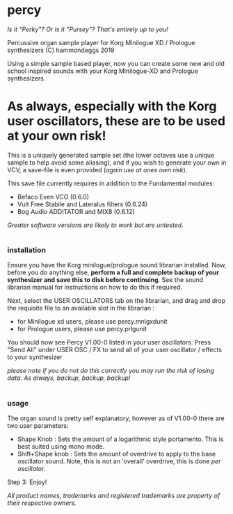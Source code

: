 # percy
*Is it "Perky"? Or is it "Pursey"? That's entirely up to you!*

Percussive organ sample player for Korg Minilogue XD / Prologue synthesizers
(C) hammondeggs 2019

Using a simple sample based player, now you can create some new and old school inspired sounds with your Korg Minilogue-XD and Prologue synthesizers. 

# As always, especially with the Korg user oscillators, these are to be used at your own risk!


This is a uniquely generated sample set (the lower octaves use a unique sample to help avoid some aliasing), and if you wish to generate your own in VCV, a save-file is even provided (*again use at ones own risk*). 

This save file currently requires in addition to the Fundamental modules:
- Befaco Even VCO (0.6.0)
- Vult Free Stabile and Lateralus filters (0.6.24)
- Bog Audio ADDITATOR and MIX8 (0.6.12)

*Greater software versions are likely to work but are untested.*


#
### installation

Ensure you have the Korg minilogue/prologue sound librarian installed. Now, before you do anything else, **perform a full and complete backup of your synthesizer and save this to disk before continuing**. See the sound librarian manual for instructions on how to do this if required.

Next, select the USER OSCILLATORS tab on the librarian, and drag and drop the requisite file to an available slot in the librarian :
 - for Minilogue xd users, please use percy.mnlgxdunit
 - for Prologue users, please use percy.prlgunit

You should now see Percy V1.00-0 listed in your user oscillators. Press "Send All" under USER OSC / FX to send all of your user oscillator / effects to your synthesizer

*please note if you do not do this correctly you may run the risk of losing data. As always, backup, backup, backup!*

#
### usage

The organ sound is pretty self explanatory, however as of V1.00-0 there are two user parameters:

- Shape Knob : Sets the amount of a logarithmic style portamento. This is best suited using mono mode.
- Shift+Shape knob : Sets the amount of overdrive to apply to the base oscillator sound. Note, this is not an 'overall' overdrive, this is done *per oscillator*.

Step 3: Enjoy!


 *All product names, trademarks and registered trademarks are property of their respective owners.*
